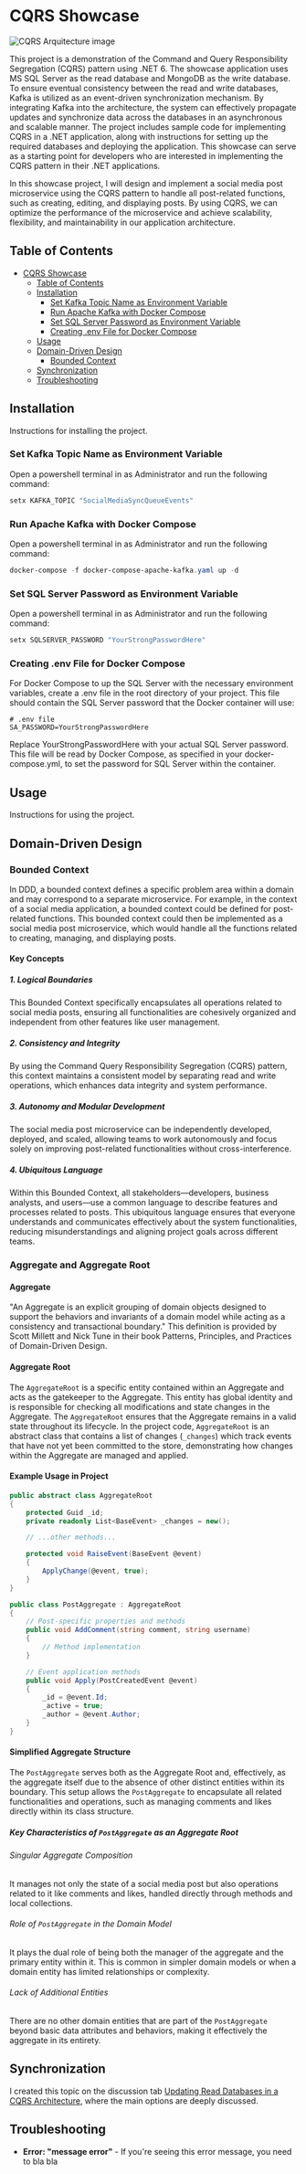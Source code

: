 # CQRS Showcase

![CQRS Arquitecture image](images/cqrs_show_case_architecture_diagram.svg)

This project is a demonstration of the Command and Query Responsibility Segregation (CQRS) pattern using .NET 6. The showcase application uses MS SQL Server as the read database and MongoDB as the write database. To ensure eventual consistency between the read and write databases, Kafka is utilized as an event-driven synchronization mechanism. By integrating Kafka into the architecture, the system can effectively propagate updates and synchronize data across the databases in an asynchronous and scalable manner.
The project includes sample code for implementing CQRS in a .NET application, along with instructions for setting up the required databases and deploying the application. This showcase can serve as a starting point for developers who are interested in implementing the CQRS pattern in their .NET applications.

In this showcase project, I will design and implement a social media post microservice using the CQRS pattern to handle all post-related functions, such as creating, editing, and displaying posts. By using CQRS, we can optimize the performance of the microservice and achieve scalability, flexibility, and maintainability in our application architecture.

## Table of Contents

- [CQRS Showcase](#cqrs-showcase)
  - [Table of Contents](#table-of-contents)
  - [Installation](#installation)
    - [Set Kafka Topic Name as Environment Variable](#set-kafka-topic-name-as-environment-variable)
    - [Run Apache Kafka with Docker Compose](#run-apache-kafka-with-docker-compose)
    - [Set SQL Server Password as Environment Variable](#set-sql-server-password-as-environment-variable)
    - [Creating .env File for Docker Compose](#creating-env-file-for-docker-compose)
  - [Usage](#usage)
  - [Domain-Driven Design](#domain-driven-design)
    - [Bounded Context](#bounded-context)
  - [Synchronization](#synchronization)
  - [Troubleshooting](#troubleshooting)

## Installation

Instructions for installing the project.

### Set Kafka Topic Name as Environment Variable

Open a powershell terminal in as Administrator and run the following command:
```ps1
setx KAFKA_TOPIC "SocialMediaSyncQueueEvents"
```
### Run Apache Kafka with Docker Compose

Open a powershell terminal in as Administrator and run the following command:
```ps1
docker-compose -f docker-compose-apache-kafka.yaml up -d
```

### Set SQL Server Password as Environment Variable

Open a powershell terminal in as Administrator and run the following command:
```ps1
setx SQLSERVER_PASSWORD "YourStrongPasswordHere"
```

### Creating .env File for Docker Compose

For Docker Compose to up the SQL Server with the necessary environment variables, create a .env file in the root directory of your project. This file should contain the SQL Server password that the Docker container will use:

```
# .env file
SA_PASSWORD=YourStrongPasswordHere
```

Replace YourStrongPasswordHere with your actual SQL Server password. This file will be read by Docker Compose, as specified in your docker-compose.yml, to set the password for SQL Server within the container.

## Usage

Instructions for using the project.

## Domain-Driven Design

### Bounded Context
In DDD, a bounded context defines a specific problem area within a domain and may correspond to a separate microservice. For example, in the context of a social media application, a bounded context could be defined for post-related functions. This bounded context could then be implemented as a social media post microservice, which would handle all the functions related to creating, managing, and displaying posts.

#### Key Concepts

##### 1. Logical Boundaries
This Bounded Context specifically encapsulates all operations related to social media posts, ensuring all functionalities are cohesively organized and independent from other features like user management.

##### 2. Consistency and Integrity
By using the Command Query Responsibility Segregation (CQRS) pattern, this context maintains a consistent model by separating read and write operations, which enhances data integrity and system performance.

##### 3. Autonomy and Modular Development
The social media post microservice can be independently developed, deployed, and scaled, allowing teams to work autonomously and focus solely on improving post-related functionalities without cross-interference.

##### 4. Ubiquitous Language
Within this Bounded Context, all stakeholders—developers, business analysts, and users—use a common language to describe features and processes related to posts. This ubiquitous language ensures that everyone understands and communicates effectively about the system functionalities, reducing misunderstandings and aligning project goals across different teams.

### Aggregate and Aggregate Root

#### Aggregate
"An Aggregate is an explicit grouping of domain objects designed to support the behaviors and invariants of a domain model while acting as a consistency and transactional boundary." This definition is provided by Scott Millett and Nick Tune in their book Patterns, Principles, and Practices of Domain-Driven Design.

#### Aggregate Root
The `AggregateRoot` is a specific entity contained within an Aggregate and acts as the gatekeeper to the Aggregate. This entity has global identity and is responsible for checking all modifications and state changes in the Aggregate. The `AggregateRoot` ensures that the Aggregate remains in a valid state throughout its lifecycle. In the project code, `AggregateRoot` is an abstract class that contains a list of changes (`_changes`) which track events that have not yet been committed to the store, demonstrating how changes within the Aggregate are managed and applied.

#### Example Usage in Project

```csharp
public abstract class AggregateRoot
{
    protected Guid _id;
    private readonly List<BaseEvent> _changes = new();

    // ...other methods...

    protected void RaiseEvent(BaseEvent @event)
    {
        ApplyChange(@event, true);
    }
}

```

```csharp
public class PostAggregate : AggregateRoot
{
    // Post-specific properties and methods
    public void AddComment(string comment, string username)
    {
        // Method implementation
    }

    // Event application methods
    public void Apply(PostCreatedEvent @event)
    {
        _id = @event.Id;
        _active = true;
        _author = @event.Author;
    }
}

```

#### Simplified Aggregate Structure

The `PostAggregate` serves both as the Aggregate Root and, effectively, as the aggregate itself due to the absence of other distinct entities within its boundary. This setup allows the `PostAggregate` to encapsulate all related functionalities and operations, such as managing comments and likes directly within its class structure.

##### Key Characteristics of `PostAggregate` as an Aggregate Root

###### Singular Aggregate Composition
It manages not only the state of a social media post but also operations related to it like comments and likes, handled directly through methods and local collections.

###### Role of `PostAggregate` in the Domain Model
It plays the dual role of being both the manager of the aggregate and the primary entity within it. This is common in simpler domain models or when a domain entity has limited relationships or complexity.

###### Lack of Additional Entities
There are no other domain entities that are part of the `PostAggregate` beyond basic data attributes and behaviors, making it effectively the aggregate in its entirety.


## Synchronization

I created this topic on the discussion tab [Updating Read Databases in a CQRS Architecture](https://github.com/reinaldogez/cqrs-showcase/discussions/1), where the main options are deeply discussed.

## Troubleshooting

- **Error: "message error"** - If you're seeing this error message, you need to bla bla


